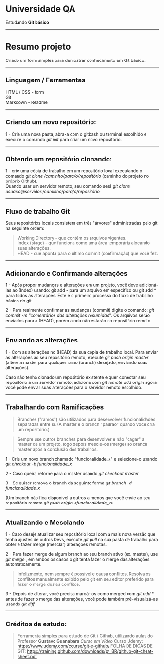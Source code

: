 # Universidade QA

Estudando **Git básico**

---

# Resumo projeto
Criado um form simples para demostrar conhecimento em Git básico.

---

## Linguagem / Ferramentas
HTML / CSS - form<br>
Git<br>
Markdown - Readme

---

## Criando um novo repositório:
1 - Crie uma nova pasta, abra-a com o gitbash ou terminal escolhido e execute o comando _*git init*_ para criar um novo repositório.

---

## Obtendo um repositório clonando:
1 - crie uma cópia de trabalho em um repositório local executando o comando *git clone /caminho/para/o/repositório* (caminho do projeto no próprio Github).
<br>
Quando usar um servidor remoto, seu comando será *git clone usuário@servidor:/caminho/para/o/repositório*

---

## Fluxo de trabalho Git

Seus repositórios locais consistem em três "árvores" administradas pelo git na seguinte ordem:

> Working Directory -  que contém os arquivos vigentes.<br>
> Index (stage) - que funciona como uma área temporária alocando suas alterações.<br>
> HEAD - que aponta para o último commit (confirmação) que você fez.<br>

---

## Adicionando e Confirmando alterações

1 - Após propor mudanças e alterações em um projeto, você deve adicioná-las ao (Index) usando:
git add <arquivo> - para um arquivo em específico ou git add *  para todos as alterações. Este é o primeiro processo do fluxo de trabalho básico do git.

2 - Para realmente confirmar as mudanças (commit) digite o comando: *git commit -m "comentários das alterações resumidas"*.
Os arquivos serão enviados para a (HEAD), porém ainda não estarão no repositório remoto.

---

## Enviando as alterações

1 - Com as alterações no (HEAD) da sua cópia de trabalho local. Para enviar as alterações ao seu repositório remoto, execute
*git push origin master* (altere a master para qualquer ramo (branch) desejado, enviando suas alterações).

Caso não tenha clonado um repositório existente e quer conectar seu repositório a um servidor remoto, adicione com
*git remote add origin <servidor>* agora você pode enviar suas alterações para o servidor remoto escolhido.

---

## Trabalhando com Ramificações

> Branches ("ramos") são utilizados para desenvolver funcionalidades separadas entre si. 
(A master é o branch "padrão" quando você cria um repositório.)

> Sempre use outros branches para desenvolver e não "cagar" a master de um projeto, logo depois mescle-os (merge) ao branch master após a conclusão dos trabalhos.

1 - Crie um novo branch chamado "funcionalidade_x" e selecione-o usando *git checkout -b funcionalidade_x*

2 - Caso queira retorne para o master usando *git checkout master*

3 - Se quiser remova o branch da seguinte forma *git branch -d funcionalidade_x*

(Um branch não fica disponível a outros a menos que você envie ao seu repositório remoto *git push origin <funcionalidade_x>*

---

## Atualizando e Mesclando

1 - Caso deseje atualizar seu repositório local com a mais nova versão que tenha ajustes de outros Devs, execute *git pull*
na sua pasta de trabalho para obter e fazer merge (mesclar) alterações remotas.

2 - Para fazer merge de algum branch ao seu branch ativo (ex. master), use *git merge <nome do branch>*,
em ambos os casos o git tenta fazer o merge das alterações automaticamente. 

> Infelizmente, nem sempre é possível e causa conflitos. Resolva os conflitos manualmente exibido pelo git em seu editor preferido para fazer o merge destes conflitos.

3 - Depois de alterar, você precisa marcá-los como merged com *git add <arquivo>** antes de fazer o merge das alterações, você pode também pré-visualizá-as usando *git diff <branch origem> <branch destino>*

---

## Créditos de estudo:
> Ferramenta simples para estudo de Git / Github, utilizando aulas do Professor **Gustavo Guanabara** *Curso em Vídeo* 
> Curso Udemy: https://www.udemy.com/course/git-e-github/
>  FOLHA DE DICAS DE GIT: https://training.github.com/downloads/pt_BR/github-git-cheat-sheet.pdf